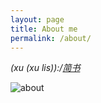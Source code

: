 ```yaml
---
layout: page
title: About me
permalink: /about/
---
```


*(xu (xu lis)):/[简书](http://www.jianshu.com/u/3d714340c18f/)*

![about](http://olq9z1vkh.bkt.clouddn.com/weixin2.png)
